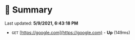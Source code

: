 # 📖 Summary
Last updated: **5/9/2021, 6:43:18 PM**

- `GET` [https://google.com](https://google.com) - **Up** (149ms)

